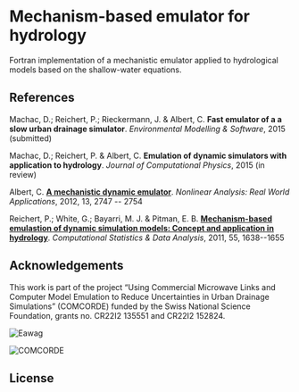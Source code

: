 # Mechanism-based emulator for hydrology

Fortran implementation of a mechanistic emulator applied to hydrological models based on the shallow-water equations.

## References 

Machac, D.; Reichert, P.; Rieckermann, J. & Albert, C. **Fast emulator of a a slow urban drainage simulator**. *Environmental Modelling & Software*, 2015 (submitted)

Machac, D.; Reichert, P. & Albert, C. **Emulation of dynamic simulators with application to hydrology**. *Journal of Computational Physics*, 2015 (in review)

Albert, C. [**A mechanistic dynamic emulator**](http://arxiv.org/abs/1112.5304). *Nonlinear Analysis: Real World Applications*, 2012, 13, 2747 -- 2754

Reichert, P.; White, G.; Bayarri, M. J. & Pitman, E. B. [**Mechanism-based emulastion of dynamic simulation models: Concept and application in hydrology**](http://dl.acm.org/citation.cfm?id=1923145). *Computational Statistics & Data Analysis*, 2011, 55, 1638--1655


## Acknowledgements

This work is part of the project “Using Commercial Microwave Links and Computer Model Emulation to Reduce Uncertainties in Urban Drainage Simulations” (COMCORDE) funded by
 the Swiss National Science Foundation, grants no. CR22I2 135551 and CR22I2 152824.

![Eawag](http://www.eawag.ch/layout/ealogo.gif)  

![COMCORDE](http://www.eawag.ch/forschung/sww/gruppen/comcorde/logo.PNG)

## License
